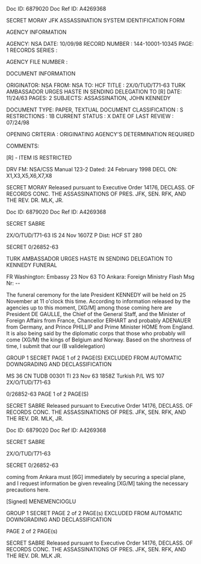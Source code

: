 Doc ID: 6879020 Doc Ref ID: A4269368

SECRET MORAY
JFK ASSASSINATION SYSTEM
IDENTIFICATION FORM

AGENCY INFORMATION

AGENCY: NSA DATE: 10/09/98
RECORD NUMBER : 144-10001-10345 PAGE: 1
RECORDS SERIES :

AGENCY FILE NUMBER :

DOCUMENT INFORMATION

ORIGINATOR: NSA
FROM: NSA
TO: HCF
TITLE :
2X/0/TUD/T71-63 TURK AMBASSADOR URGES HASTE IN SENDING DELEGATION TO [R]
DATE: 11/24/63
PAGES: 2
SUBJECTS:
ASSASSINATION, JOHN KENNEDY

DOCUMENT TYPE: PAPER, TEXTUAL DOCUMENT
CLASSIFICATION : S
RESTRICTIONS : 1B
CURRENT STATUS : X
DATE OF LAST REVIEW : 07/24/98

OPENING CRITERIA :
ORIGINATING AGENCY'S DETERMINATION REQUIRED

COMMENTS:

[R] - ITEM IS RESTRICTED

DRV FM: NSA/CSS Manual 123-2
Dated: 24 February 1998
DECL ON: X1,X3,X5,X6,X7,X8

SECRET MORAY
Released pursuant to Executive Order 14176, DECLASS. OF RECORDS CONC. THE ASSASSINATIONS OF PRES. JFK, SEN.
RFK, AND THE REV. DR. MLK, JR.

Doc ID: 6879020 Doc Ref ID: A4269368

SECRET SABRE

2X/O/TUD/T71-63
IS 24 Nov 1607Z P
Dist: HCF
ST 280

SECRET 0/26852-63

TURK AMBASSADOR URGES HASTE IN SENDING DELEGATION TO KENNEDY
FUNERAL

FR Washington: Embassy 23 Nov 63
TO Ankara: Foreign Ministry Flash
Msg Nr: --

The funeral ceremony for the late President KENNEDY will
be held on 25 November at 11 o'clock this time. According to
information released by the agencies up to this moment,
[XG/M] among those coming here are President DE GAULLE, the
Chief of the General Staff, and the Minister of Foreign Affairs
from France, Chancellor ERHART and probably ADENAUER from
Germany, and Prince PHILLIP and Prime Minister HOME from England.
It is also being said by the diplomatic corps that those who
probably will come (XG/M) the kings of Belgium and Norway. Based
on the shortness of time, I submit that our (B validelegation)

GROUP 1 SECRET PAGE 1 of 2 PAGE(S)
EXCLUDED FROM AUTOMATIC
DOWNGRADING AND DECLASSIFICATION

MS 36 CN TUDB 00301 TI 23 Nov 63 1858Z
Turkish P/L WS 107 2X/O/TUD/T71-63

0/26852-63
PAGE 1 of 2 PAGE(S)

SECRET SABRE
Released pursuant to Executive Order 14176, DECLASS. OF RECORDS CONC. THE ASSASSINATIONS OF PRES. JFK, SEN.
RFK, AND THE REV. DR. MLK, JR.

Doc ID: 6879020 Doc Ref ID: A4269368

SECRET SABRE

2X/O/TUD/T71-63

SECRET 0/26852-63

coming from Ankara must [6G] immediately by securing a special
plane, and I request information be given revealing [XG/M]
taking the necessary precautions here.

[Signed] MENEMENCIOGLU

GROUP 1 SECRET PAGE 2 of 2 PAGE(s)
EXCLUDED FROM AUTOMATIC
DOWNGRADING AND DECLASSIFICATION

PAGE 2 of 2 PAGE(s)

SECRET SABRE
Released pursuant to Executive Order 14176, DECLASS. OF RECORDS CONC. THE ASSASSINATIONS OF PRES. JFK, SEN.
RFK, AND THE REV. DR. MLK JR.
